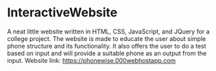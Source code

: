 # InteractiveWebsite
A neat little website written in HTML, CSS, JavaScript, and JQuery for a college project.
The website is made to educate the user about simple phone structure and its functionality. It also offers the user to do a test based on input and will provide a suitable
phone as an output from the input.
Website link: https://phonewise.000webhostapp.com
